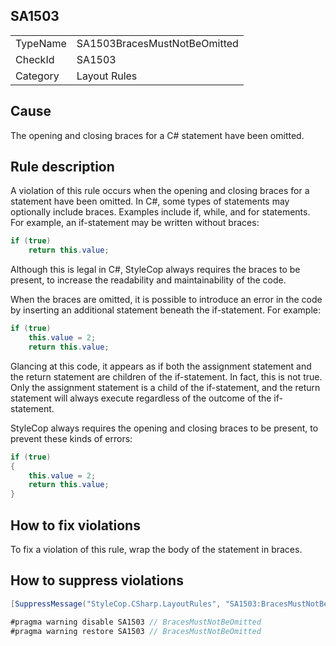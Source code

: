 ﻿## SA1503

<table>
<tr>
  <td>TypeName</td>
  <td>SA1503BracesMustNotBeOmitted</td>
</tr>
<tr>
  <td>CheckId</td>
  <td>SA1503</td>
</tr>
<tr>
  <td>Category</td>
  <td>Layout Rules</td>
</tr>
</table>

## Cause

The opening and closing braces for a C# statement have been omitted.

## Rule description

A violation of this rule occurs when the opening and closing braces for a statement have been omitted. In C#, some types of statements may optionally include braces. Examples include if, while, and for statements. For example, an if-statement may be written without braces:

```csharp
if (true)
    return this.value;
```

Although this is legal in C#, StyleCop always requires the braces to be present, to increase the readability and maintainability of the code.

When the braces are omitted, it is possible to introduce an error in the code by inserting an additional statement beneath the if-statement. For example:

```csharp
if (true)
    this.value = 2;
    return this.value;
```

Glancing at this code, it appears as if both the assignment statement and the return statement are children of the if-statement. In fact, this is not true. Only the assignment statement is a child of the if-statement, and the return statement will always execute regardless of the outcome of the if-statement.

StyleCop always requires the opening and closing braces to be present, to prevent these kinds of errors:

```csharp
if (true)
{
    this.value = 2;
    return this.value;
}
```

## How to fix violations

To fix a violation of this rule, wrap the body of the statement in braces.

## How to suppress violations

```csharp
[SuppressMessage("StyleCop.CSharp.LayoutRules", "SA1503:BracesMustNotBeOmitted", Justification = "Reviewed.")]
```

```csharp
#pragma warning disable SA1503 // BracesMustNotBeOmitted
#pragma warning restore SA1503 // BracesMustNotBeOmitted
```
